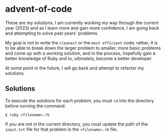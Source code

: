 # advent-of-code
These are my solutions. I am currently working my way through the current year (2023) and as I learn more and gain more confidence, I am going back and attempting to solve past years' problems.

My goal is not to write the `cleanest` or the `most efficient` code; rather, it is to be able to break down the larger problem to smaller, more basic problems and come up with a working solution, and in the process, hopefully gain a better knowledge of Ruby and to, ultimately, become a better developer.

At some point in the future, I will go back and attempt to refactor my solutions.

## Solutions
To execute the solutions for each problem, you must `cd` into the directory before running the command:
```
$ ruby <filename>.rb
```

If you are not in the current directory, you must update the path of the `input.txt` file for that problem in the `<filename>.rb` file.
